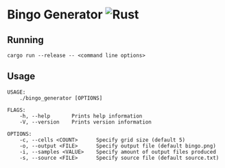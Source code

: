 # Bingo Generator ![Rust](https://github.com/hjaremko/bingo-generator/workflows/Rust/badge.svg?branch=master)

## Running
```
cargo run --release -- <command line options>
```

## Usage
```
USAGE:
    ./bingo_generator [OPTIONS]

FLAGS:
    -h, --help       Prints help information
    -V, --version    Prints version information

OPTIONS:
    -c, --cells <COUNT>      Specify grid size (default 5)
    -o, --output <FILE>      Specify output file (default bingo.png)
    -i, --samples <VALUE>    Specify amount of output files produced
    -s, --source <FILE>      Specify source file (default source.txt)
```

